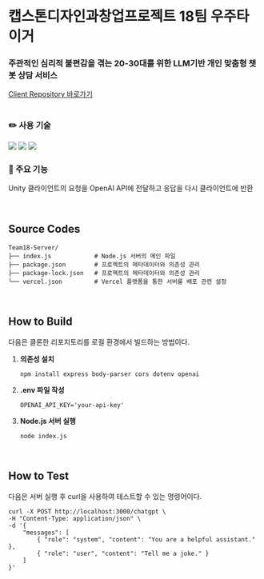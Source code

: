 # <!--<img src="Reports/우주타이거_로고.png" width="50px">--> 캡스톤디자인과창업프로젝트 18팀 우주타이거
### 주관적인 심리적 불편감을 겪는 20-30대를 위한 LLM기반 개인 맞춤형 챗봇 상담 서비스

[Client Repository 바로가기](https://github.com/TIME0227/Team18)
<br><br>

### ✏️ 사용 기술
<img src="https://img.shields.io/badge/node.js-6DA55F?style=for-the-badge&logo=node.js&logoColor=white"/></a>
<img src="https://img.shields.io/badge/Vercel-000000?style=for-the-badge&logo=vercel&logoColor=white"/></a>
<img src="https://img.shields.io/badge/OpenAI%20API-eee?style=for-the-badge&logo=openai&logoColor=412991"/></a>
<!--<img src="https://img.shields.io/badge/Unity-100000?style=for-the-badge&logo=unity&logoColor=white"/></a>-->

### 🔧 주요 기능
Unity 클라이언트의 요청을 OpenAI API에 전달하고 응답을 다시 클라이언트에 반환

<br>

## Source Codes
```
Team18-Server/
├── index.js            # Node.js 서버의 메인 파일
├── package.json        # 프로젝트의 메타데이터와 의존성 관리
├── package-lock.json   # 프로젝트의 메타데이터와 의존성 관리
└── vercel.json         # Vercel 플랫폼을 통한 서버를 배포 관련 설정
```

<br>

## How to Build
다음은 클론한 리포지토리를 로컬 환경에서 빌드하는 방법이다.

1. **의존성 설치**
   ```
   npm install express body-parser cors dotenv openai
   ```
   
2. **.env 파일 작성**
   ```
   OPENAI_API_KEY='your-api-key'
   ```
3. **Node.js 서버 실행**
   ```
   node index.js
   ```
   
<br>

## How to Test
다음은 서버 실행 후 curl을 사용하여 테스트할 수 있는 명령어이다.
```
curl -X POST http://localhost:3000/chatgpt \
-H "Content-Type: application/json" \
-d '{
    "messages": [
        { "role": "system", "content": "You are a helpful assistant." },
        { "role": "user", "content": "Tell me a joke." }
    ]
}'
```
